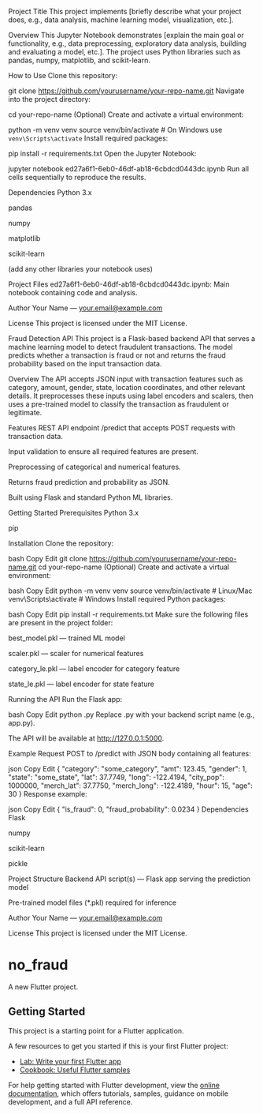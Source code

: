 Project Title
This project implements [briefly describe what your project does, e.g., data analysis, machine learning model, visualization, etc.].

Overview
This Jupyter Notebook demonstrates [explain the main goal or functionality, e.g., data preprocessing, exploratory data analysis, building and evaluating a model, etc.]. The project uses Python libraries such as pandas, numpy, matplotlib, and scikit-learn.

How to Use
Clone this repository:

git clone https://github.com/yourusername/your-repo-name.git
Navigate into the project directory:

cd your-repo-name
(Optional) Create and activate a virtual environment:

python -m venv venv
source venv/bin/activate  # On Windows use `venv\Scripts\activate`
Install required packages:


pip install -r requirements.txt
Open the Jupyter Notebook:


jupyter notebook ed27a6f1-6eb0-46df-ab18-6cbdcd0443dc.ipynb
Run all cells sequentially to reproduce the results.

Dependencies
Python 3.x

pandas

numpy

matplotlib

scikit-learn

(add any other libraries your notebook uses)

Project Files
ed27a6f1-6eb0-46df-ab18-6cbdcd0443dc.ipynb: Main notebook containing code and analysis.

Author
Your Name — your.email@example.com

License
This project is licensed under the MIT License.


Fraud Detection API
This project is a Flask-based backend API that serves a machine learning model to detect fraudulent transactions. The model predicts whether a transaction is fraud or not and returns the fraud probability based on the input transaction data.

Overview
The API accepts JSON input with transaction features such as category, amount, gender, state, location coordinates, and other relevant details. It preprocesses these inputs using label encoders and scalers, then uses a pre-trained model to classify the transaction as fraudulent or legitimate.

Features
REST API endpoint /predict that accepts POST requests with transaction data.

Input validation to ensure all required features are present.

Preprocessing of categorical and numerical features.

Returns fraud prediction and probability as JSON.

Built using Flask and standard Python ML libraries.

Getting Started
Prerequisites
Python 3.x

pip

Installation
Clone the repository:

bash
Copy
Edit
git clone https://github.com/yourusername/your-repo-name.git
cd your-repo-name
(Optional) Create and activate a virtual environment:

bash
Copy
Edit
python -m venv venv
source venv/bin/activate  # Linux/Mac
venv\Scripts\activate     # Windows
Install required Python packages:

bash
Copy
Edit
pip install -r requirements.txt
Make sure the following files are present in the project folder:

best_model.pkl — trained ML model

scaler.pkl — scaler for numerical features

category_le.pkl — label encoder for category feature

state_le.pkl — label encoder for state feature

Running the API
Run the Flask app:

bash
Copy
Edit
python <filename>.py
Replace <filename>.py with your backend script name (e.g., app.py).

The API will be available at http://127.0.0.1:5000.

Example Request
POST to /predict with JSON body containing all features:

json
Copy
Edit
{
  "category": "some_category",
  "amt": 123.45,
  "gender": 1,
  "state": "some_state",
  "lat": 37.7749,
  "long": -122.4194,
  "city_pop": 1000000,
  "merch_lat": 37.7750,
  "merch_long": -122.4189,
  "hour": 15,
  "age": 30
}
Response example:

json
Copy
Edit
{
  "is_fraud": 0,
  "fraud_probability": 0.0234
}
Dependencies
Flask

numpy

scikit-learn

pickle

Project Structure
Backend API script(s) — Flask app serving the prediction model

Pre-trained model files (*.pkl) required for inference

Author
Your Name — your.email@example.com

License
This project is licensed under the MIT License.




# no_fraud

A new Flutter project.

## Getting Started

This project is a starting point for a Flutter application.

A few resources to get you started if this is your first Flutter project:

- [Lab: Write your first Flutter app](https://docs.flutter.dev/get-started/codelab)
- [Cookbook: Useful Flutter samples](https://docs.flutter.dev/cookbook)

For help getting started with Flutter development, view the
[online documentation](https://docs.flutter.dev/), which offers tutorials,
samples, guidance on mobile development, and a full API reference.
